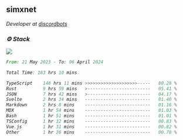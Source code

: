 <h2>simxnet</h2>
<p><em>Developer at <a href="https://github.com/dbotslist">discordbots</a></p>

### ⚙️ Stack
![](https://skillicons.dev/icons?i=git,docker,js,ts,cloudflare,css,deno,express,cpp,rust,arduino,graphql,html,nestjs,react,apollo,bash,lua,nextjs,nodejs,ps,powershell,neovim,postgres,tailwind,prisma)

<!--START_SECTION:waka-->

```rust
From: 21 May 2023 - To: 06 April 2024

Total Time: 183 hrs 10 mins

TypeScript    148 hrs 11 mins >>>>>>>>>>>>>>>>>>>>-----   80.28 %
Rust          9 hrs 59 mins   >------------------------   05.41 %
JSON          7 hrs 42 mins   >------------------------   04.17 %
Svelte        2 hrs 34 mins   -------------------------   01.40 %
Markdown      2 hrs 8 mins    -------------------------   01.16 %
MDX           1 hr 54 mins    -------------------------   01.03 %
Bash          1 hr 51 mins    -------------------------   01.01 %
TSConfig      1 hr 32 mins    -------------------------   00.83 %
Vue.js        1 hr 31 mins    -------------------------   00.82 %
Other         1 hr 26 mins    -------------------------   00.78 %
```

<!--END_SECTION:waka-->


<!--
<p align="center">
     <a href="https://discord.gg/HhybNhchcC"><img src="https://invidget.switchblade.xyz/sejc7TnX6N" align="center" ><a>
</p> 
-->
